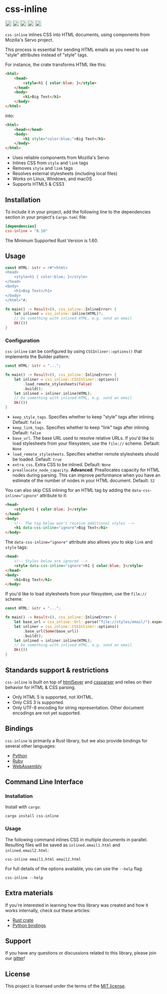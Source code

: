 # css-inline

[<img alt="build status" src="https://img.shields.io/github/actions/workflow/status/Stranger6667/css-inline/build.yml?style=flat-square&labelColor=555555&logo=github" height="20">](https://github.com/Stranger6667/css-inline)
[<img alt="crates.io" src="https://img.shields.io/crates/v/css-inline.svg?style=flat-square&color=fc8d62&logo=rust" height="20">](https://crates.io/crates/css-inline)
[<img alt="docs.rs" src="https://img.shields.io/badge/docs.rs-css_inline-66c2a5?style=flat-square&labelColor=555555&logo=docs.rs" height="20">](https://docs.rs/css-inline)
[<img alt="codecov.io" src="https://img.shields.io/codecov/c/gh/Stranger6667/css-inline?logo=codecov&style=flat-square&token=tOzvV4kDY0" height="20">](https://app.codecov.io/github/Stranger6667/css-inline)
[<img alt="gitter" src="https://img.shields.io/gitter/room/Stranger6667/css-inline?style=flat-square" height="20">](https://gitter.im/Stranger6667/css-inline)

`css-inline` inlines CSS into HTML documents, using components from Mozilla's Servo project.

This process is essential for sending HTML emails as you need to use "style" attributes instead of "style" tags.

For instance, the crate transforms HTML like this:

```html
<html>
    <head>
        <style>h1 { color:blue; }</style>
    </head>
    <body>
        <h1>Big Text</h1>
    </body>
</html>
```

into:

```html
<html>
    <head></head>
    <body>
        <h1 style="color:blue;">Big Text</h1>
    </body>
</html>
```

- Uses reliable components from Mozilla's Servo
- Inlines CSS from `style` and `link` tags
- Removes `style` and `link` tags
- Resolves external stylesheets (including local files)
- Works on Linux, Windows, and macOS
- Supports HTML5 & CSS3

## Installation

To include it in your project, add the following line to the dependencies section in your project's `Cargo.toml` file:

```toml
[dependencies]
css-inline = "0.10"
```

The Minimum Supported Rust Version is 1.60.

## Usage

```rust
const HTML: &str = r#"<html>
<head>
    <style>h1 { color:blue; }</style>
</head>
<body>
    <h1>Big Text</h1>
</body>
</html>"#;

fn main() -> Result<(), css_inline::InlineError> {
    let inlined = css_inline::inline(HTML)?;
    // Do something with inlined HTML, e.g. send an email
    Ok(())
}
```

### Configuration

`css-inline` can be configured by using `CSSInliner::options()` that implements the Builder pattern:

```rust
const HTML: &str = "...";

fn main() -> Result<(), css_inline::InlineError> {
    let inliner = css_inline::CSSInliner::options()
        .load_remote_stylesheets(false)
        .build();
    let inlined = inliner.inline(HTML);
    // Do something with inlined HTML, e.g. send an email
    Ok(())
}
```

- `keep_style_tags`. Specifies whether to keep "style" tags after inlining. Default: `false`
- `keep_link_tags`. Specifies whether to keep "link" tags after inlining. Default: `false`
- `base_url`. The base URL used to resolve relative URLs. If you'd like to load stylesheets from your filesystem, use the `file://` scheme. Default: `None`
- `load_remote_stylesheets`. Specifies whether remote stylesheets should be loaded. Default: `true`
- `extra_css`. Extra CSS to be inlined. Default: `None`
- `preallocate_node_capacity`. **Advanced**. Preallocates capacity for HTML nodes during parsing. This can improve performance when you have an estimate of the number of nodes in your HTML document. Default: `32`

You can also skip CSS inlining for an HTML tag by adding the `data-css-inline="ignore"` attribute to it:

```html
<head>
    <style>h1 { color:blue; }</style>
</head>
<body>
    <!-- The tag below won't receive additional styles -->
    <h1 data-css-inline="ignore">Big Text</h1>
</body>
```

The `data-css-inline="ignore"` attribute also allows you to skip `link` and `style` tags:

```html
<head>
    <!-- Styles below are ignored -->
    <style data-css-inline="ignore">h1 { color:blue; }</style>
</head>
<body>
    <h1>Big Text</h1>
</body>
```

If you'd like to load stylesheets from your filesystem, use the `file://` scheme:

```rust
const HTML: &str = "...";

fn main() -> Result<(), css_inline::InlineError> {
    let base_url = css_inline::Url::parse("file://styles/email/").expect("Invalid URL");
    let inliner = css_inline::CSSInliner::options()
        .base_url(Some(base_url))
        .build();
    let inlined = inliner.inline(HTML);
    // Do something with inlined HTML, e.g. send an email
    Ok(())
}
```

## Standards support & restrictions

`css-inline` is built on top of [html5ever](https://crates.io/crates/html5ever) and [cssparser](https://crates.io/crates/cssparser) and relies on their behavior for HTML & CSS parsing.

- Only HTML 5 is supported, not XHTML.
- Only CSS 3 is supported.
- Only UTF-8 encoding for string representation. Other document encodings are not yet supported.

## Bindings

`css-inline` is primarily a Rust library, but we also provide bindings for several other languages:

- [Python](https://github.com/Stranger6667/css-inline/tree/master/bindings/python)
- [Ruby](https://github.com/Stranger6667/css-inline/tree/master/bindings/ruby)
- [WebAssembly](https://github.com/Stranger6667/css-inline/tree/master/bindings/wasm)

## Command Line Interface

### Installation

Install with `cargo`:

```text
cargo install css-inline
```

### Usage

The following command inlines CSS in multiple documents in parallel. Resulting files will be saved
as `inlined.email1.html` and `inlined.email2.html`:

```text
css-inline email1.html email2.html
```

For full details of the options available, you can use the `--help` flag:

```text
css-inline --help
```

## Extra materials

If you're interested in learning how this library was created and how it works internally, check out these articles:

- [Rust crate](https://dygalo.dev/blog/rust-for-a-pythonista-2/)
- [Python bindings](https://dygalo.dev/blog/rust-for-a-pythonista-3/)

## Support

If you have any questions or discussions related to this library, please join our [gitter](https://gitter.im/Stranger6667/css-inline)!

## License

This project is licensed under the terms of the <a href="LICENSE">MIT license</a>.
